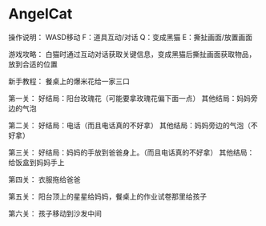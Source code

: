 # AngelCat

操作说明：
WASD移动
F：道具互动/对话
Q：变成黑猫
E：撕扯画面/放置画面

游戏攻略：
白猫时通过互动对话获取关键信息，变成黑猫后撕扯画面获取物品，放到合适的位置

新手教程：
餐桌上的爆米花给一家三口

第一关：
好结局：阳台玫瑰花（可能要拿玫瑰花偏下面一点）
其他结局：妈妈旁边的气泡

第二关：
好结局：电话（而且电话真的不好拿）
其他结局：妈妈旁边的气泡（不好拿）

第三关：
好结局：妈妈的手放到爸爸身上。（而且电话真的不好拿）
其他结局：给饭盒到妈妈手上

第四关：
衣服拖给爸爸

第五关：
阳台顶上的星星给妈妈，餐桌上的作业试卷那里给孩子



第六关：
孩子移动到沙发中间